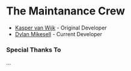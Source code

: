 # The Maintanance Crew

* [Kasper van Wijk](https://www.physics.auckland.ac.nz/research/pal/kasper-van-wijk/) - Original Developer
* [Dylan Mikesell](https://github.com/dylanmikesell) - Current Developer

### Special Thanks To

...